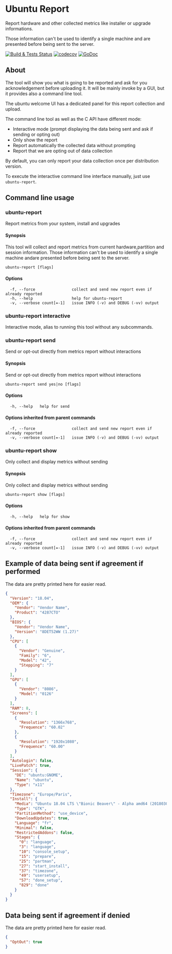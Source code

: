 # Ubuntu Report
Report hardware and other collected metrics like installer or upgrade informations.

Those information can't be used to identify a single machine and are presented before being sent to the server.

[![Build & Tests Status](https://travis-ci.org/ubuntu/ubuntu-report.svg?branch=master)](https://travis-ci.org/ubuntu/ubuntu-report)
[![codecov](https://codecov.io/gh/ubuntu/ubuntu-report/branch/master/graph/badge.svg)](https://codecov.io/gh/ubuntu/ubuntu-report)
[![GoDoc](https://godoc.org/github.com/ubuntu/ubuntu-report?status.svg)](https://godoc.org/github.com/ubuntu/ubuntu-report/pkg/sysmetrics)

## About

The tool will show you what is going to be reported and ask for you acknowledgement before uploading it. It will be mainly
invoke by a GUI, but it provides also a command line tool.

The ubuntu welcome UI has a dedicated panel for this report collection and upload.

The command line tool as well as the C API have different mode:
* Interactive mode (prompt displaying the data being sent and ask if sending or opting out)
* Only show the report
* Report automatically the collected data without prompting
* Report that we are opting out of data collection

By default, you can only report your data collection once per distribution version.

To execute the interactive command line interface manually, just use `ubuntu-report`.

## Command line usage

### ubuntu-report

Report metrics from your system, install and upgrades

#### Synopsis


This tool will collect and report metrics from current hardware,partition and session information.
Those information can't be used to identify a single machine andare presented before being sent to the server.

```
ubuntu-report [flags]
```

#### Options

```
  -f, --force                collect and send new report even if already reported
  -h, --help                 help for ubuntu-report
  -v, --verbose count[=-1]   issue INFO (-v) and DEBUG (-vv) output
```

### ubuntu-report interactive

Interactive mode, alias to running this tool without any subcommands.

### ubuntu-report send

Send or opt-out directly from metrics report without interactions

#### Synopsis


Send or opt-out directly from metrics report without interactions

```
ubuntu-report send yes|no [flags]
```

#### Options

```
  -h, --help   help for send
```

#### Options inherited from parent commands

```
  -f, --force                collect and send new report even if already reported
  -v, --verbose count[=-1]   issue INFO (-v) and DEBUG (-vv) output
```

### ubuntu-report show

Only collect and display metrics without sending

#### Synopsis


Only collect and display metrics without sending

```
ubuntu-report show [flags]
```

#### Options

```
  -h, --help   help for show
```

#### Options inherited from parent commands

```
  -f, --force                collect and send new report even if already reported
  -v, --verbose count[=-1]   issue INFO (-v) and DEBUG (-vv) output
```

## Example of data being sent if agreement if performed

The data are pretty printed here for easier read.

```json
{
  "Version": "18.04",
  "OEM": {
    "Vendor": "Vendor Name",
    "Product": "4287CTO"
  },
  "BIOS": {
    "Vendor": "Vendor Name",
    "Version": "8DET52WW (1.27)"
  },
  "CPU": [
    {
      "Vendor": "Genuine",
      "Family": "6",
      "Model": "42",
      "Stepping": "7"
    }
  ],
  "GPU": [
    {
      "Vendor": "8086",
      "Model": "0126"
    }
  ],
  "RAM": 8,
  "Screens": [
    {
      "Resolution": "1366x768",
      "Frequence": "60.02"
    },
    {
      "Resolution": "1920x1080",
      "Frequence": "60.00"
    }
  ],
  "Autologin": false,
  "LivePatch": true,
  "Session": {
    "DE": "ubuntu:GNOME",
    "Name": "ubuntu",
    "Type": "x11"
  },
  "Timezone": "Europe/Paris",
  "Install": {
    "Media": "Ubuntu 18.04 LTS \"Bionic Beaver\" - Alpha amd64 (20180305)",
    "Type": "GTK",
    "PartitionMethod": "use_device",
    "DownloadUpdates": true,
    "Language": "fr",
    "Minimal": false,
    "RestrictedAddons": false,
    "Stages": {
      "0": "language",
      "3": "language",
      "10": "console_setup",
      "15": "prepare",
      "25": "partman",
      "27": "start_install",
      "37": "timezone",
      "49": "usersetup",
      "57": "done_setup",
      "829": "done"
    }
  }
}
```

## Data being sent if agreement if denied

The data are pretty printed here for easier read.

```json
{
  "OptOut": true
}
```
